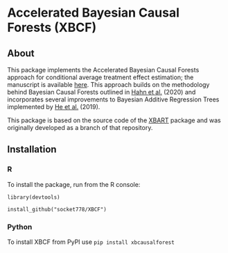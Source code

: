 # Accelerated Bayesian Causal Forests (XBCF)

## About

This package implements the Accelerated Bayesian Causal Forests approach for conditional average treatment effect estimation; the manuscript is available [here](https://math.la.asu.edu/~prhahn/XBCF.pdf). This approach builds on the methodology behind Bayesian Causal Forests outlined in [Hahn et al.](https://projecteuclid.org/euclid.ba/1580461461) (2020) and incorporates several improvements to Bayesian Additive Regression Trees implemented by [He et al.](http://proceedings.mlr.press/v89/he19a.html) (2019).

This package is based on the source code of the [XBART](https://github.com/JingyuHe/XBART) package and was originally developed as a branch of that repository.

## Installation


### R
To install the package, run from the R console:

```
library(devtools)

install_github("socket778/XBCF")
```

### Python

To install XBCF from PyPI use `pip install xbcausalforest`
